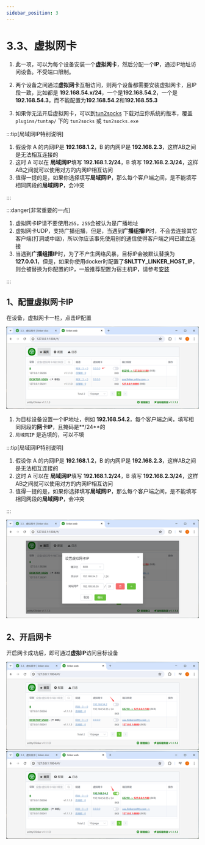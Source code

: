 ```yaml
---
sidebar_position: 3
---
```


# 3.3、虚拟网卡

1. 此一项，可以为每个设备安装一个**虚拟网卡**，然后分配一个**IP**，通过IP地址访问设备。不受端口限制。
2. 两个设备之间通过**虚拟网卡**互相访问，则两个设备都需要安装虚拟网卡，且IP段一致，比如都是 **192.168.54.x/24**，一个是**192.168.54.2**，一个是**192.168.54.3**，而不能配置为**192.168.54.2**和**192.168.55.3**

3. 如果你无法开启虚拟网卡，可以到<a target="_blank" href="https://github.com/xjasonlyu/tun2socks/releases/latest">tun2socks</a> 下载对应你系统的版本，覆盖`plugins/tuntap/` 下的 `tun2socks` 或 `tun2socks.exe`

:::tip[局域网IP特别说明]

1. 假设你 A 的内网IP是 **192.168.1.2**，B 的内网IP是 **192.168.2.3**，这样AB之间是无法相互连接的
2. 这时 A 可以在 **局域网IP**填写 **192.168.1.2/24**，B 填写 **192.168.2.3/24**，这样AB之间就可以使用对方的内网IP相互访问
3. 值得一提的是，如果你选择填写**局域网IP**，那么每个客户端之间，是不能填写相同网段的**局域网IP**，会冲突

:::


:::danger[非常重要的一点]

1. 虚拟网卡IP请不要使用`255`，`255`会被认为是广播地址
2. 虚拟网卡UDP，支持广播组播，但是，当遇到**广播组播IP**时，不会去连接其它客户端(打洞或中继)，所以你应该事先使用别的通信使得客户端之间已建立连接
3. 当遇到**广播组播IP**时，为了不产生网络风暴，目标IP会被默认替换为 **127.0.0.1**，但是，如果你使用docker时配置了**SNLTTY_LINKER_HOST_IP**，则会被替换为你配置的IP，一般推荐配置为宿主机IP，请参考[安装](../2、首次运行/2.1、安装.md)

:::

## 1、配置虚拟网卡IP

在设备，虚拟网卡一栏，点击IP配置

![Docusaurus Plushie](./img/tuntap.png)


1. 为目标设备设置一个IP地址，例如 **192.168.54.2**，每个客户端之间，填写相同网段的**网卡IP**，且掩码是**/24**的
2. `局域网IP` 是选填的，可以不填

:::tip[局域网IP特别说明]

1. 假设你 A 的内网IP是 **192.168.1.2**，B 的内网IP是 **192.168.2.3**，这样AB之间是无法相互连接的
2. 这时 A 可以在 **局域网IP**填写 **192.168.1.2/24**，B 填写 **192.168.2.3/24**，这样AB之间就可以使用对方的内网IP相互访问
3. 值得一提的是，如果你选择填写**局域网IP**，那么每个客户端之间，是不能填写相同网段的**局域网IP**，会冲突

:::

>

![Docusaurus Plushie](./img/tuntap1.png)

## 2、开启网卡

开启网卡成功后，即可通过**虚拟IP**访问目标设备

![Docusaurus Plushie](./img/tuntap2.png)
![Docusaurus Plushie](./img/tuntap3.png)
